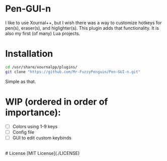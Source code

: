 # Pen-GUI-n
I like to use Xournal++, but I wish there was a way to customize hotkeys for pen(s), eraser(s), and higlighter(s). This plugin adds that functionality. It is also my first (of many) Lua projects.
<br>
# Installation
```bash
cd /usr/share/xournalpp/plugins/
git clone "https://github.com/Mr-FuzzyPenguin/Pen-GUI-n.git"
```
Simple as that.
<br>
# WIP (ordered in order of importance):
- [ ] Colors using 1-9 keys
- [ ] Config file
- [ ] GUI to edit custom keybinds
<br>
# License
[MIT License](./LICENSE)
